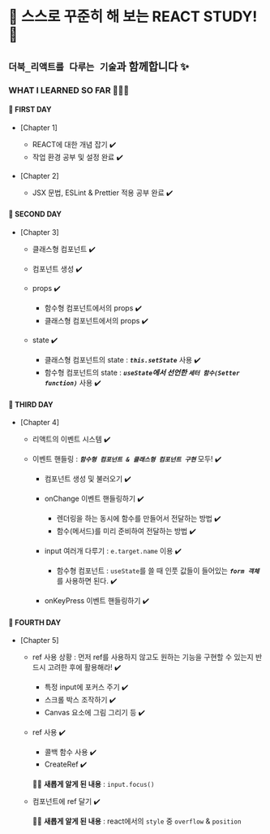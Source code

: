 # 🫧 스스로 꾸준히 해 보는 REACT STUDY! 🫧

## `더북_리액트를 다루는 기술`과 함께합니다 ✨

### WHAT I LEARNED SO FAR 👩🏻‍💻

#### 📌 FIRST DAY

- [Chapter 1]

  - REACT에 대한 개념 잡기 ✔️
  - 작업 환경 공부 및 설정 완료 ✔️

- [Chapter 2]
  - JSX 문법, ESLint & Prettier 적용 공부 완료 ✔️

#### 📌 SECOND DAY

- [Chapter 3]

  - 클래스형 컴포넌트 ✔️
  - 컴포넌트 생성 ✔️
  - props ✔️

    - 함수형 컴포넌트에서의 props ✔️
    - 클래스형 컴포넌트에서의 props ✔️

  - state ✔️
    - 클래스형 컴포넌트의 state : **_`this.setState`_** 사용 ✔️
    - 함수형 컴포넌트의 state : **_`useState`에서 선언한 `세터 함수(Setter function)`_** 사용 ✔️

#### 📌 THIRD DAY

- [Chapter 4]

  - 리액트의 이벤트 시스템 ✔️
  - 이벤트 핸들링 : **_`함수형 컴포넌트 & 클래스형 컴포넌트 구현`_** 모두! ✔️

    - 컴포넌트 생성 및 불러오기 ✔️
    - onChange 이벤트 핸들링하기 ✔️
      - 렌더링을 하는 동시에 함수를 만들어서 전달하는 방법 ✔️
      - 함수(메서드)를 미리 준비하여 전달하는 방법 ✔️
    - input 여러개 다루기 : `e.target.name` 이용 ✔️

      - 함수형 컴포넌트 : `useState`를 쓸 때 인풋 값들이 들어있는 **_`form 객체`_** 를 사용하면 된다. ✔️

    - onKeyPress 이벤트 핸들링하기 ✔️

#### 📌 FOURTH DAY

- [Chapter 5]

  - ref 사용 상황 : 먼저 ref를 사용하지 않고도 원하는 기능을 구현할 수 있는지 반드시 고려한 후에 활용해라! ✔️

    - 특정 input에 포커스 주기 ✔️
    - 스크롤 박스 조작하기 ✔️
    - Canvas 요소에 그림 그리기 등 ✔️

  - ref 사용 ✔️

    - 콜백 함수 사용 ✔️
    - CreateRef ✔️

    ☝🏻 **새롭게 알게 된 내용** : `input.focus()`

  - 컴포넌트에 ref 달기 ✔️

    ☝🏻 **새롭게 알게 된 내용** : react에서의 `style` 중 `overflow` & `position`
